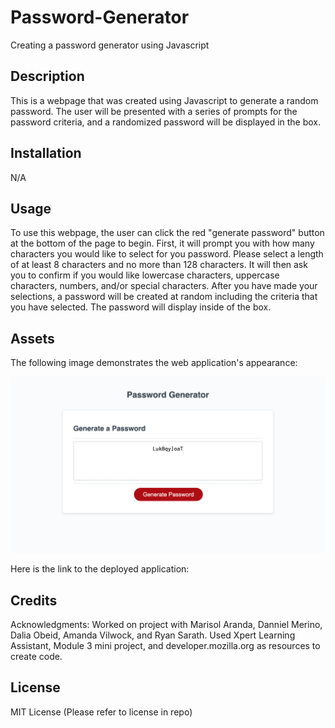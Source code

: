 # Password-Generator
Creating a password generator using Javascript

## Description

This is a webpage that was created using Javascript to generate a random password. The user will be presented with a series of prompts for the password criteria, and a randomized password will be displayed in the box.

## Installation

N/A

## Usage

To use this webpage, the user can click the red "generate password" button at the bottom of the page to begin. First, it will prompt you with how many characters you would like to select for you password. Please select a length of at least 8 characters and no more than 128 characters. It will then ask you to confirm if you would like lowercase characters, uppercase characters, numbers, and/or special characters. After you have made your selections, a password will be created at random including the criteria that you have selected. The password will display inside of the box.

## Assets

The following image demonstrates the web application's appearance:

![Password Generator web application appearance](./Develop/Images/password-gen.png)

Here is the link to the deployed application:

## Credits

Acknowledgments: Worked on project with Marisol Aranda, Danniel Merino, Dalia Obeid, Amanda Vilwock, and Ryan Sarath. Used Xpert Learning Assistant, Module 3 mini project, and developer.mozilla.org as resources to create code. 

## License

MIT License (Please refer to license in repo)

